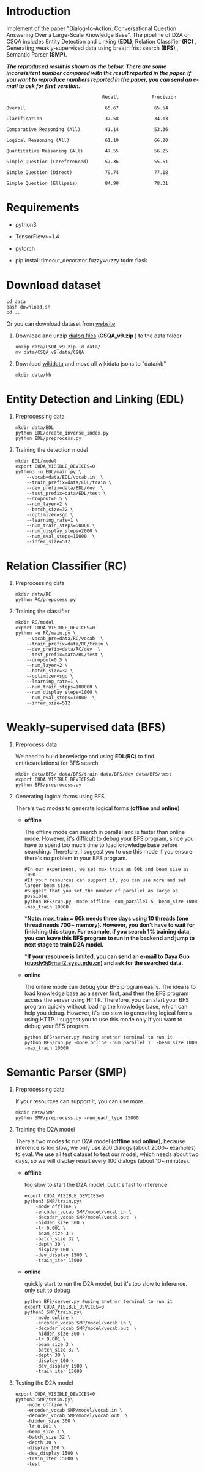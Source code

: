 # Introduction

Implement of the paper "Dialog-to-Action: Conversational Question Answering Over a Large-Scale Knowledge Base". The pipeline of D2A on CSQA includes Entity Detection and Linking **(EDL)**, Relation Classifier **(RC)** , Generating weakly-supervised data using breath frist search **(BFS)** , Semantic Parser **(SMP)**. 

***The reproduced result is shown as the below. There are some inconsisitent number compared with the result reported in the paper. If you want to reproduce numbers reported in the paper, you can send an e-mail to ask for first verstion.***
```shell
                                   Recall            Precision

Overall                             65.67             65.54

Clarification                       37.58             34.13

Comparative Reasoning (All)         41.14             53.36

Logical Reasoning (All)             61.10             66.20

Quantitative Reasoning (All)        47.55             56.25

Simple Question (Coreferenced)      57.36             55.51

Simple Question (Direct)            79.74             77.18

Simple Question (Ellipsis)          84.90             78.31
```

# Requirements

- python3

- TensorFlow>=1.4

- pytorch

- pip install timeout_decorator fuzzywuzzy tqdm flask

  

# Download dataset
   ``` shell
   cd data
   bash download.sh
   cd ..
   ```


Or you can download dataset from [website](https://amritasaha1812.github.io/CSQA/download/).

1. Download and unzip [dialog files](https://drive.google.com/file/d/1dgf-Qjvhfv-_EWoDjrTCAY5CwYCw-djt/view) (**CSQA_v9.zip** ) to the data folder

   ``` shell
   unzip data/CSQA_v9.zip -d data/
   mv data/CSQA_v9 data/CSQA
   ```

2. Download [wikidata](https://drive.google.com/drive/folders/1ITcgvp4vZo1Wlb66d_SnHvVmLKIqqYbR) and  move all wikidata jsons to "data/kb"

   ``` shell
   mkdir data/kb
   ```

   

# Entity Detection and Linking (EDL)

1. Preprocessing data

   ```shell
   mkdir data/EDL
   python EDL/create_inverse_index.py
   python EDL/preprocess.py 
   ```

2. Training the detection model

   ``` shell
   mkdir EDL/model
   export CUDA_VISIBLE_DEVICES=0 
   python3 -u EDL/main.py \
       --vocab=data/EDL/vocab.in  \
       --train_prefix=data/EDL/train \
       --dev_prefix=data/EDL/dev  \
       --test_prefix=data/EDL/test \
       --dropout=0.5 \
       --num_layer=2 \
       --batch_size=32 \
       --optimizer=sgd \
       --learning_rate=1 \
       --num_train_steps=50000 \
       --num_display_steps=2000 \
       --num_eval_steps=10000  \
       --infer_size=512
   ```

   

# Relation Classifier **(RC)**

1. Preprocessing data

   ```shell
   mkdir data/RC
   python RC/prepocess.py
   ```

2. Training the classifier

   ```shell
   mkdir RC/model
   export CUDA_VISIBLE_DEVICES=0 
   python -u RC/main.py \
       --vocab_pre=data/RC/vocab  \
       --train_prefix=data/RC/train \
       --dev_prefix=data/RC/dev  \
       --test_prefix=data/RC/test \
       --dropout=0.5 \
       --num_layer=2 \
       --batch_size=32 \
       --optimizer=sgd \
       --learning_rate=1 \
       --num_train_steps=100000 \
       --num_display_steps=1000 \
       --num_eval_steps=10000  \
       --infer_size=512
   ```

# Weakly-supervised data (BFS)

1. Preprocess data

   We need to build knowledge and using **EDL**(**RC**) to find entities(relations) for BFS search

   ```shell
   mkdir data/BFS/ data/BFS/train data/BFS/dev data/BFS/test
   export CUDA_VISIBLE_DEVICES=0
   python BFS/preprocess.py
   ```

2. Generating logical forms using BFS

   There's two modes to generate logical forms (**offline** and **online**)
  
   - **offline**

     The offline mode can search in parallel and is faster than online mode. However, it's difficult to debug your BFS program, since you have to spend too much time to load knowledge base before searching. Therefore, I suggest you to use this mode if you ensure there's no problem in your BFS program.

      ```shell
     #In our experiment, we set max_train as 60k and beam size as 1000. 
     #If your resources can support it, you can use more and set larger beam size. 
     #Suggest that you set the number of parallel as large as possible.
     python BFS/run.py -mode offline -num_parallel 5 -beam_size 1000 -max_train 10000
      ```
     ***Note: max_train = 60k needs three days using 10 threads (one thread needs 70G~ memory). However, you don't have to wait for finishing this stage. For example, if you search 1% training data, you can leave this BFS program to run in the backend and jump to next stage to train D2A model.**
     
     ***If your resource is limited, you can send an e-mail to Daya Guo (guody5@mail2.sysu.edu.cn) and ask for the searched data.**
   - **online**

     The online mode can debug your BFS program easily. The idea is to load knowledge base as a server first, and then the BFS program access the server using HTTP. Therefore, you can start your BFS program quickly without loading the knowledge base, which can help you debug. However, it's too slow to generating logical forms using HTTP. I suggest you to use this mode only if you want to debug your BFS program.

     ```shell
     python BFS/server.py #using another terminal to run it
     python BFS/run.py -mode online -num_parallel 1  -beam_size 1000 -max_train 10000 
     ```

  

# Semantic Parser (SMP)

1. Preprocessing data

    If your resources can support it, you can use more. 

   ```shell
   mkdir data/SMP
   python SMP/preprocess.py -num_each_type 15000
   ```

2. Training the D2A model

   There's two modes to run D2A model (**offline** and **online**), because inference is too slow, we only use 200 dialogs (about 2000~ examples) to eval. We use all test dataset to test our model, which needs about two days, so we will display result every 100 dialogs (about 10~ minutes). 

   - **offline**

     too slow to start the D2A model, but it's fast to inference

     ```shell
     export CUDA_VISIBLE_DEVICES=0 
     python3 SMP/train.py\
         -mode offline \
         -encoder_vocab SMP/model/vocab.in \
         -decoder_vocab SMP/model/vocab.out  \
         -hidden_size 300 \
         -lr 0.001 \
         -beam_size 3 \
         -batch_size 32 \
         -depth 30 \
         -display 100 \
         -dev_display 1500 \
         -train_iter 15000 
     ```

   - **online**

     quickly start to run the D2A model, but it's too slow to inference. only suit to debug

     ```shell
     python BFS/server.py #using another terminal to run it
     export CUDA_VISIBLE_DEVICES=0 
     python3 SMP/train.py\
         -mode online \
         -encoder_vocab SMP/model/vocab.in \
         -decoder_vocab SMP/model/vocab.out  \
         -hidden_size 300 \
         -lr 0.001 \
         -beam_size 3 \
         -batch_size 32 \
         -depth 30 \
         -display 100 \
         -dev_display 1500 \
         -train_iter 15000 
     ```

3. Testing the D2A model

   ```shell
   export CUDA_VISIBLE_DEVICES=0 
   python3 SMP/train.py\
       -mode offline \
       -encoder_vocab SMP/model/vocab.in \
       -decoder_vocab SMP/model/vocab.out  \
       -hidden_size 300 \
       -lr 0.001 \
       -beam_size 3 \
       -batch_size 32 \
       -depth 30 \
       -display 100 \
       -dev_display 1500 \
       -train_iter 15000 \
       -test
   ```

   

   

